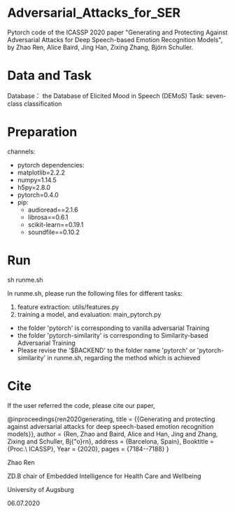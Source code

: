# Adversarial_Attacks_for_SER
Pytorch code of the ICASSP 2020 paper "Generating and Protecting Against Adversarial Attacks for Deep Speech-based Emotion Recognition Models", by Zhao Ren, Alice Baird, Jing Han, Zixing Zhang, Björn Schuller.

# Data and Task
Database： the Database of Elicited Mood in Speech (DEMoS) 
Task: seven-class classification

# Preparation
channels:
  - pytorch
dependencies:
  - matplotlib=2.2.2
  - numpy=1.14.5
  - h5py=2.8.0
  - pytorch=0.4.0
  - pip:
    - audioread==2.1.6
    - librosa==0.6.1
    - scikit-learn==0.19.1
    - soundfile==0.10.2
    
# Run 
sh runme.sh

In runme.sh, please run the following files for different tasks:
1. feature extraction: utils/features.py
2. training a model, and evaluation: main_pytorch.py
  - the folder 'pytorch' is corresponding to vanilla adversarial Training
  - the folder 'pytorch-similarity' is corresponding to Similarity-based Adversarial Training
  - Please revise the '$BACKEND' to the folder name 'pytorch' or 'pytorch-similarity' in runme.sh, regarding the method which is achieved
  
# Cite
If the user referred the code, please cite our paper,

@inproceedings{ren2020generating,
title     =   {{Generating and protecting against adversarial attacks for deep speech-based emotion recognition models}},
author    =   {Ren, Zhao and Baird, Alice and Han, Jing and Zhang, Zixing and Schuller, Bj{\"o}rn},
address   =   {Barcelona, Spain},
Booktitle =   {Proc.\ ICASSP},
Year      =   {2020},
pages     =   {7184--7188}
}





Zhao Ren

ZD.B chair of Embedded Intelligence for Health Care and Wellbeing

University of Augsburg

06.07.2020
